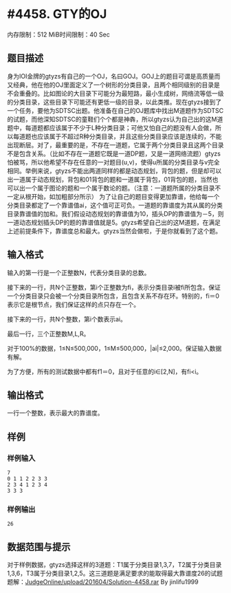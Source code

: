 # #4458. GTY的OJ

内存限制：512 MiB时间限制：40 Sec

## 题目描述

身为IOI金牌的gtyzs有自己的一个OJ，名曰GOJ。GOJ上的题目可谓是高质量而又经典，他在他的OJ里面定义了一个树形的分类目录，且两个相同级别的目录是不会重叠的。比如图论的大目录下可能分为最短路，最小生成树，网络流等低一级的分类目录，这些目录下可能还有更低一级的目录，以此类推。现在gtyzs接到了一个任务，要他为SDTSC出题。他准备在自己的OJ题库中找出M道题作为SDTSC的试题，而他深知SDTSC的童鞋们个个都是神犇，所以gtyzs认为自己出的这M道题中，每道题都应该属于不少于L种分类目录；可他又怕自己的题没有人会做，所以每道题也应该属于不超过R种分类目录，并且这些分类目录应该是连续的，不能出现断层。对了，最重要的是，不存在一道题，它属于两个分类目录且这两个目录不是包含关系。（比如不存在一道题它既是一道DP题，又是一道网络流题）gtyzs怕被骂，所以他希望不存在任意的一对题目(u,v)，使得u所属的分类目录与v完全相同。举例来说，gtyzs不能出两道同样的都是动态规划，背包的题，但是却可以出一道属于动态规划，背包和01背包的题和一道属于背包，01背包的题，当然也可以出一个属于图论的题和一个属于数论的题。（注意：一道题所属的分类目录不一定从根开始，如加粗部分所示）
为了让自己的题目变得更加靠谱，他给每一个分类目录都定了一个靠谱值ai，这个值可正可负。一道题的靠谱度为其从属的分类目录靠谱值的加和。我们假设动态规划的靠谱值为10，插头DP的靠谱值为－5，则一道动态规划插头DP的题的靠谱值就是5。gtyzs希望自己出的这M道题，在满足上述前提条件下，靠谱度总和最大。gtyzs当然会做啦，于是你就看到了这个题。

## 输入格式

输入的第一行是一个正整数N，代表分类目录的总数。

接下来的一行，共N个正整数，第i个正整数为fi，表示分类目录i被fi所包含。保证一个分类目录只会被一个分类目录所包含，且包含关系不存在环。特别的，fi＝0表示它是根节点，我们保证这样的点只存在一个。

接下来的一行，共N个整数，第i个数表示ai。

最后一行，三个正整数M,L,R。

对于100%的数据，1&le;N&le;500,000，1&le;M&le;500,000，|ai|&le;2,000。保证输入数据有解。

为了方便，所有的测试数据中都有f1＝0，且对于任意的i&isin;[2,N]，有fi<i。

## 输出格式

一行一个整数，表示最大的靠谱度。

## 样例

### 样例输入

    
    7
    0 1 1 2 2 3 3
    2 3 4 1 2 3 4
    3 3 3
    

### 样例输出

    
    26
    

## 数据范围与提示

对于样例数据，gtyzs选择这样的3道题：T1属于分类目录1,3,7，T2属于分类目录1,3,6，T3属于分类目录1,2,5。这三道题是满足要求的能取得最大靠谱度26的试题 题解：[JudgeOnline/upload/201604/Solution-4458.rar](upload/201604/Solution-4458.rar) By jinlifu1999

